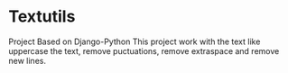 # Textutils
Project Based on Django-Python
This project work with the text like uppercase the text, remove puctuations, remove extraspace and remove new lines.

